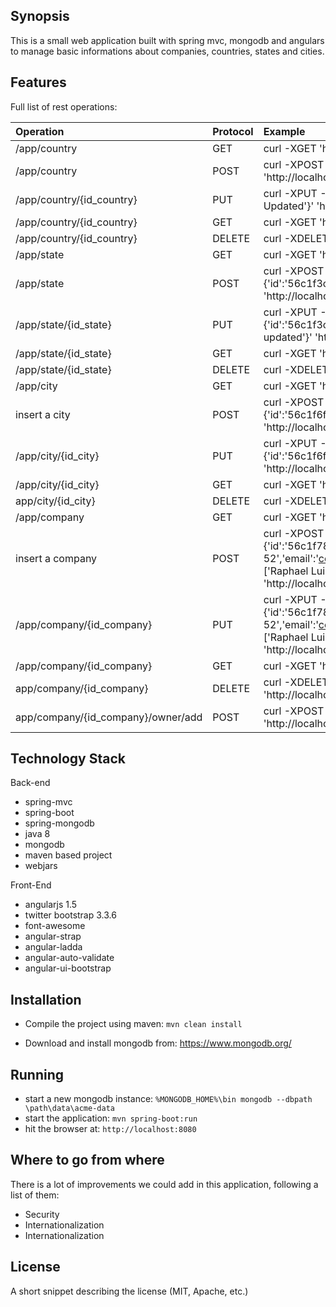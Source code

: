 
## Synopsis
This is a small web application built with spring mvc, mongodb and angulars to manage basic informations about companies, countries, states and cities. 
## Features
Full list of rest operations:

| Operation | Protocol | Example |
|:--------------------------|:--------|:------------------------------------------------------------------------------------------------------------------|
| /app/country | GET | curl -XGET 'http://localhost:8080/api/country' |
| /app/country | POST | curl -XPOST -H 'Content-type: application/json' -d '{'code':'BR','name':'Brazil'}' 'http://localhost:8080/api/country' |
| /app/country/{id_country} | PUT | curl -XPUT -H 'Content-type: application/json' -d '{'code':'BR','name':'Brazil Updated'}' 'http://localhost:8080/api/country/56c1f3c1182c0d6844c0cf09' |
| /app/country/{id_country} | GET | curl -XGET 'http://localhost:8080/api/country/56c1f3c1182c0d6844c0cf09' |
| /app/country/{id_country} | DELETE | curl -XDELETE 'http://localhost:8080/api/country/56c1f3c1182c0d6844c0cf09' |
| /app/state | GET | curl -XGET 'http://localhost:8080/api/state' |
| /app/state | POST | curl -XPOST -H 'Content-type: application/json' -d '{'country':{'id':'56c1f3c1182c0d6844c0cf09'},'code':'SC','name':'Santa Catarina'}' 'http://localhost:8080/api/state' |
| /app/state/{id_state} | PUT | curl -XPUT -H 'Content-type: application/json' -d '{'country':{'id':'56c1f3c1182c0d6844c0cf09'},'code':'SC','name':'Santa Catarina updated'}' 'http://localhost:8080/api/state/56c1f3c1182c0d6844c0cf09' |
| /app/state/{id_state} | GET | curl -XGET 'http://localhost:8080/api/state/56c1f3c1182c0d6844c0cf09' |
| /app/state/{id_state} | DELETE | curl -XDELETE 'http://localhost:8080/api/state/56c1f3c1182c0d6844c0cf09' |
| /app/city | GET | curl -XGET 'http://localhost:8080/api/city' |
| insert a city | POST | curl -XPOST -H 'Content-type: application/json' -d '{'state':{'id':'56c1f6ff182c0d6844c0cf0a'},'name':'Joinville'}' 'http://localhost:8080/api/city' |
| /app/city/{id_city} | PUT | curl -XPUT -H 'Content-type: application/json' -d '{'state':{'id':'56c1f6ff182c0d6844c0cf0a'},'name':'Joinville updated'}' 'http://localhost:8080/api/city/56c1f3c1182c0d6844c0cf09' |
| /app/city/{id_city} | GET | curl -XGET 'http://localhost:8080/api/city/56c1f3c1182c0d6844c0cf09' |
| app/city/{id_city} | DELETE | curl -XDELETE 'http://localhost:8080/api/city/56c1f3c1182c0d6844c0cf09' |
| /app/company | GET | curl -XGET 'http://localhost:8080/api/company' |
| insert a company | POST | curl -XPOST -H 'Content-type: application/json' -d '{'city':{'id':'56c1f787182c0d6844c0cf0b'},'address':'Test St 52','email':'contact@company.com.br','phoneNumber':'551121555555','owners':['Raphael Luiz Nascimento'],'name':'Company Test'}' 'http://localhost:8080/api/company' |
| /app/company/{id_company} | PUT | curl -XPUT -H 'Content-type: application/json' -d '{'city':{'id':'56c1f787182c0d6844c0cf0b'},'address':'Test St 52','email':'contact@company.com.br','phoneNumber':'551121555555','owners':['Raphael Luiz Nascimento'],'name':'Company Test Update'}' 'http://localhost:8080/api/company/56c1f3c1182c0d6844c0cf09' |
| /app/company/{id_company} | GET | curl -XGET 'http://localhost:8080/api/company/56c1f3c1182c0d6844c0cf09' |
| app/company/{id_company} | DELETE | curl -XDELETE 'http://localhost:8080/api/company/56c1f3c1182c0d6844c0cf09' |
| app/company/{id_company}/owner/add | POST | curl -XPOST -H 'Content-type: application/json' -d '{'John'}'  'http://localhost:8080/api/company/56c200a0182c0d6844c0cf0c/owner/add'|


## Technology Stack

Back-end
- spring-mvc
- spring-boot
- spring-mongodb
- java 8
- mongodb
- maven based project
- webjars

Front-End
-   angularjs 1.5
-   twitter bootstrap 3.3.6
-   font-awesome
-   angular-strap
-   angular-ladda
-   angular-auto-validate
-  angular-ui-bootstrap


## Installation

- Compile the project using maven:  `mvn clean install`

- Download and install mongodb from: https://www.mongodb.org/

## Running
- start a new mongodb instance: 
`%MONGODB_HOME%\bin mongodb --dbpath \path\data\acme-data`
- start the application: 
`mvn spring-boot:run`
- hit the browser at: 
`http://localhost:8080`


## Where to go from where

There is a lot of improvements we could add in this application, following a list of them:

- Security
- Internationalization
- Internationalization

## License

A short snippet describing the license (MIT, Apache, etc.)







